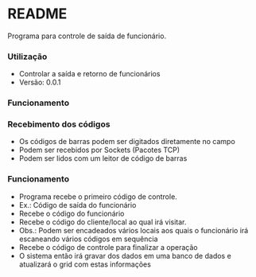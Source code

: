 # README #

Programa para controle de saída de funcionário.

### Utilização ###

* Controlar a saída e retorno de funcionários
* Versão: 0.0.1

### Funcionamento ###

### Recebimento dos códigos ###
* Os códigos de barras podem ser digitados diretamente no campo
* Podem ser recebidos por Sockets (Pacotes TCP)
* Podem ser lidos com um leitor de código de barras

### Funcionamento ###
* Programa recebe o primeiro código de controle.
* Ex.: Código de saída do funcionário
* Recebe o código do funcionário
* Recebe o código do cliente/local ao qual irá visitar.
* Obs.: Podem ser encadeados vários locais aos quais o funcionário irá escaneando vários códigos em sequência
* Recebe o código de controle para finalizar a operação
* O sistema então irá gravar dos dados em uma banco de dados e atualizará o grid com estas informações